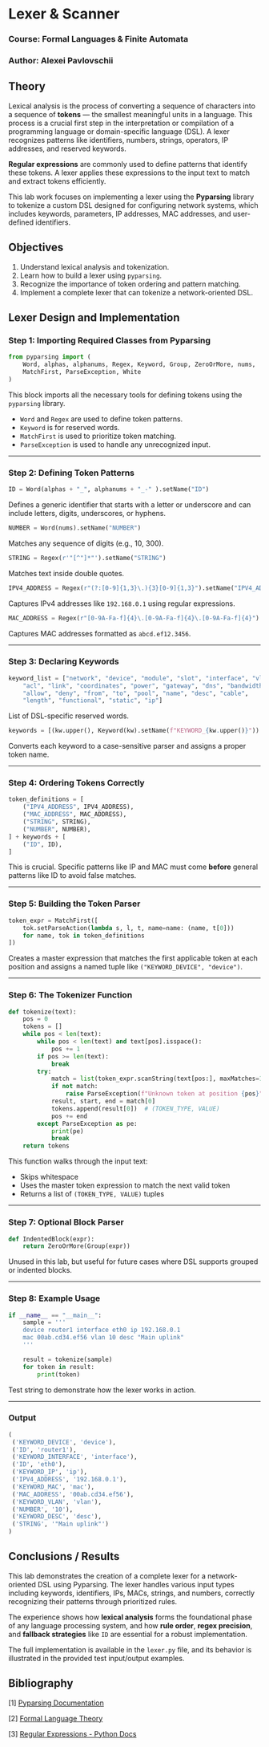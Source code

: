 # Lexer & Scanner

### Course: Formal Languages & Finite Automata

### Author: Alexei Pavlovschii

## Theory

Lexical analysis is the process of converting a sequence of characters into a sequence of **tokens** — the smallest meaningful units in a language. This process is a crucial first step in the interpretation or compilation of a programming language or domain-specific language (DSL). A lexer recognizes patterns like identifiers, numbers, strings, operators, IP addresses, and reserved keywords.

**Regular expressions** are commonly used to define patterns that identify these tokens. A lexer applies these expressions to the input text to match and extract tokens efficiently.

This lab work focuses on implementing a lexer using the **Pyparsing** library to tokenize a custom DSL designed for configuring network systems, which includes keywords, parameters, IP addresses, MAC addresses, and user-defined identifiers.

## Objectives

1. Understand lexical analysis and tokenization.
2. Learn how to build a lexer using `pyparsing`.
3. Recognize the importance of token ordering and pattern matching.
4. Implement a complete lexer that can tokenize a network-oriented DSL.

## Lexer Design and Implementation

### Step 1: Importing Required Classes from Pyparsing

```python
from pyparsing import (
    Word, alphas, alphanums, Regex, Keyword, Group, ZeroOrMore, nums,
    MatchFirst, ParseException, White
)
```
This block imports all the necessary tools for defining tokens using the `pyparsing` library.

- `Word` and `Regex` are used to define token patterns.
- `Keyword` is for reserved words.
- `MatchFirst` is used to prioritize token matching.
- `ParseException` is used to handle any unrecognized input.

---

### Step 2: Defining Token Patterns

```python
ID = Word(alphas + "_", alphanums + "_-" ).setName("ID")
```
Defines a generic identifier that starts with a letter or underscore and can include letters, digits, underscores, or hyphens.

```python
NUMBER = Word(nums).setName("NUMBER")
```
Matches any sequence of digits (e.g., 10, 300).

```python
STRING = Regex(r'"[^"]*"').setName("STRING")
```
Matches text inside double quotes.

```python
IPV4_ADDRESS = Regex(r"(?:[0-9]{1,3}\.){3}[0-9]{1,3}").setName("IPV4_ADDRESS")
```
Captures IPv4 addresses like `192.168.0.1` using regular expressions.

```python
MAC_ADDRESS = Regex(r"[0-9A-Fa-f]{4}\.[0-9A-Fa-f]{4}\.[0-9A-Fa-f]{4}").setName("MAC_ADDRESS")
```
Captures MAC addresses formatted as `abcd.ef12.3456`.

---

### Step 3: Declaring Keywords

```python
keyword_list = ["network", "device", "module", "slot", "interface", "vlan", "route", "dhcp",
    "acl", "link", "coordinates", "power", "gateway", "dns", "bandwidth",
    "allow", "deny", "from", "to", "pool", "name", "desc", "cable",
    "length", "functional", "static", "ip"]
```
List of DSL-specific reserved words.

```python
keywords = [(kw.upper(), Keyword(kw).setName(f"KEYWORD_{kw.upper()}")) for kw in keyword_list]
```
Converts each keyword to a case-sensitive parser and assigns a proper token name.

---

### Step 4: Ordering Tokens Correctly

```python
token_definitions = [
    ("IPV4_ADDRESS", IPV4_ADDRESS),
    ("MAC_ADDRESS", MAC_ADDRESS),
    ("STRING", STRING),
    ("NUMBER", NUMBER),
] + keywords + [
    ("ID", ID),
]
```
This is crucial. Specific patterns like IP and MAC must come **before** general patterns like ID to avoid false matches.

---

### Step 5: Building the Token Parser

```python
token_expr = MatchFirst([
    tok.setParseAction(lambda s, l, t, name=name: (name, t[0]))
    for name, tok in token_definitions
])
```
Creates a master expression that matches the first applicable token at each position and assigns a named tuple like `("KEYWORD_DEVICE", "device")`.

---

### Step 6: The Tokenizer Function

```python
def tokenize(text):
    pos = 0
    tokens = []
    while pos < len(text):
        while pos < len(text) and text[pos].isspace():
            pos += 1
        if pos >= len(text):
            break
        try:
            match = list(token_expr.scanString(text[pos:], maxMatches=1))
            if not match:
                raise ParseException(f"Unknown token at position {pos}")
            result, start, end = match[0]
            tokens.append(result[0])  # (TOKEN_TYPE, VALUE)
            pos += end
        except ParseException as pe:
            print(pe)
            break
    return tokens
```
This function walks through the input text:
- Skips whitespace
- Uses the master token expression to match the next valid token
- Returns a list of `(TOKEN_TYPE, VALUE)` tuples

---

### Step 7: Optional Block Parser

```python
def IndentedBlock(expr):
    return ZeroOrMore(Group(expr))
```
Unused in this lab, but useful for future cases where DSL supports grouped or indented blocks.

---

### Step 8: Example Usage

```python
if __name__ == "__main__":
    sample = '''
    device router1 interface eth0 ip 192.168.0.1
    mac 00ab.cd34.ef56 vlan 10 desc "Main uplink"
    '''

    result = tokenize(sample)
    for token in result:
        print(token)
```
Test string to demonstrate how the lexer works in action.

---

### Output

```python
(
 ('KEYWORD_DEVICE', 'device'),
 ('ID', 'router1'),
 ('KEYWORD_INTERFACE', 'interface'),
 ('ID', 'eth0'),
 ('KEYWORD_IP', 'ip'),
 ('IPV4_ADDRESS', '192.168.0.1'),
 ('KEYWORD_MAC', 'mac'),
 ('MAC_ADDRESS', '00ab.cd34.ef56'),
 ('KEYWORD_VLAN', 'vlan'),
 ('NUMBER', '10'),
 ('KEYWORD_DESC', 'desc'),
 ('STRING', '"Main uplink"')
)
```

## Conclusions / Results

This lab demonstrates the creation of a complete lexer for a network-oriented DSL using Pyparsing. The lexer handles various input types including keywords, identifiers, IPs, MACs, strings, and numbers, correctly recognizing their patterns through prioritized rules.

The experience shows how **lexical analysis** forms the foundational phase of any language processing system, and how **rule order**, **regex precision**, and **fallback strategies** like `ID` are essential for a robust implementation.

The full implementation is available in the `lexer.py` file, and its behavior is illustrated in the provided test input/output examples.

## Bibliography

[1] [Pyparsing Documentation](https://pyparsing-docs.readthedocs.io/)

[2] [Formal Language Theory](https://en.wikipedia.org/wiki/Formal_language)

[3] [Regular Expressions - Python Docs](https://docs.python.org/3/library/re.html)
